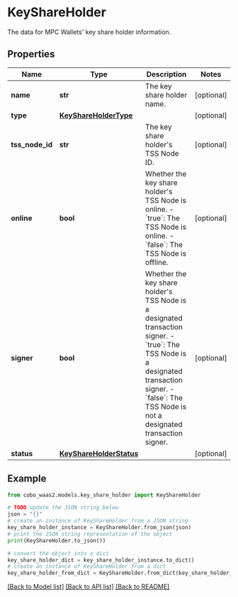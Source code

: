 # KeyShareHolder

The data for MPC Wallets' key share holder information.

## Properties

Name | Type | Description | Notes
------------ | ------------- | ------------- | -------------
**name** | **str** | The key share holder name. | [optional] 
**type** | [**KeyShareHolderType**](KeyShareHolderType.md) |  | [optional] 
**tss_node_id** | **str** | The key share holder&#39;s TSS Node ID. | [optional] 
**online** | **bool** | Whether the key share holder&#39;s TSS Node is online. - &#x60;true&#x60;: The TSS Node is online.  - &#x60;false&#x60;: The TSS Node is offline.  | [optional] 
**signer** | **bool** | Whether the key share holder&#39;s TSS Node is a designated transaction signer. - &#x60;true&#x60;: The TSS Node is a designated transaction signer.  - &#x60;false&#x60;: The TSS Node is not a designated transaction signer.  | [optional] 
**status** | [**KeyShareHolderStatus**](KeyShareHolderStatus.md) |  | [optional] 

## Example

```python
from cobo_waas2.models.key_share_holder import KeyShareHolder

# TODO update the JSON string below
json = "{}"
# create an instance of KeyShareHolder from a JSON string
key_share_holder_instance = KeyShareHolder.from_json(json)
# print the JSON string representation of the object
print(KeyShareHolder.to_json())

# convert the object into a dict
key_share_holder_dict = key_share_holder_instance.to_dict()
# create an instance of KeyShareHolder from a dict
key_share_holder_from_dict = KeyShareHolder.from_dict(key_share_holder_dict)
```
[[Back to Model list]](../README.md#documentation-for-models) [[Back to API list]](../README.md#documentation-for-api-endpoints) [[Back to README]](../README.md)


